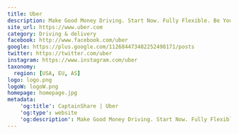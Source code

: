```yaml
---
title: Uber
description: Make Good Money Driving. Start Now. Fully Flexible. Be Your Own Boss!
site_url: https://www.uber.com
category: Driving & delivery
facebook: http://www.facebook.com/uber
google: https://plus.google.com/112684473482252498171/posts
twitter: https://twitter.com/uber
instagram: https://www.instagram.com/uber
taxonomy:
  region: [USA, EU, AS]
logo: logo.png
logoW: logoW.png
homepage: homepage.jpg
metadata:
    'og:title': CaptainShare | Uber
    'og:type': website
    'og:description': Make Good Money Driving. Start Now. Fully Flexible. Be Your Own Boss!
---
```

